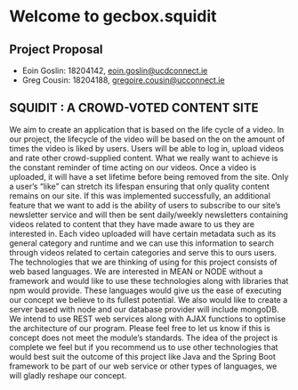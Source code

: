 # Welcome to gecbox.squidit

## Project Proposal
- Eoin Goslin: 18204142, eoin.goslin@ucdconnect.ie 
- Greg Cousin: 18204188, g​regoire.cousin@ucconnect.ie 

## SQUIDIT : A CROWD-VOTED CONTENT SITE

We aim to create an application that is based on the life cycle of a video. In our project, the lifecycle of the video will be based on the on the amount of times the video is liked by users. Users will be able to log in, upload videos and rate other crowd-supplied content.
What we really want to achieve is the constant reminder of time acting on our videos. Once a video is uploaded, it will have a set lifetime before being removed from the site. Only a user’s “like” can stretch its lifespan ensuring that only quality content remains on our site. If this was implemented successfully, an additional feature that we want to add is the ability of users to subscribe to our site’s newsletter service and will then be sent daily/weekly newsletters containing videos related to content that they have made aware to us they are interested in. Each video uploaded will have certain metadata such as its general category and runtime and we can use this information to search through videos related to certain categories and serve this to ours users.
The technologies that we are thinking of using for this project consists of web based languages. We are interested in MEAN or NODE without a framework and would like to use these technologies along with libraries that npm would provide. These languages would give us the ease of executing our concept we believe to its fullest potential. We also would like to create a server based with node and our database provider will include mongoDB. We intend to use REST web services along with AJAX functions to optimise the architecture of our program.
Please feel free to let us know if this is concept does not meet the module’s standards. The idea of the project is complete we feel but if you recommend us to use other technologies that would best suit the outcome of this project like Java and the Spring Boot framework to be part of our web service or other types of languages, we will gladly reshape our concept.
